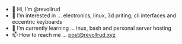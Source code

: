 - 👋 Hi, I’m @revollrud
- 👀 I’m interested in ...
      electronics, linux, 3d priting, cli interfaces
      and eccentric keyboards
- 🌱 I’m currently learning ...
      inux, bash and personal server hosting
- 📫 How to reach me ...
      post@revollrud.xyz

<!---
revollrud/revollrud is a ✨ special ✨ repository because its `README.md` (this file) appears on your GitHub profile.
You can click the Preview link to take a look at your changes.
--->
